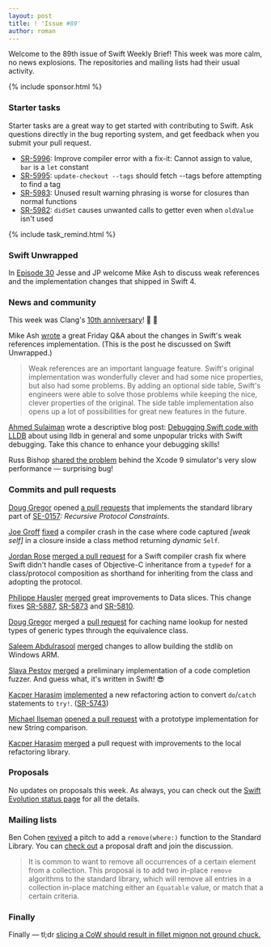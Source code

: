 ```yaml
---
layout: post
title: ! 'Issue #89'
author: roman
---
```


Welcome to the 89th issue of Swift Weekly Brief! This week was more calm, no news explosions. The repositories and mailing lists had their usual activity.

<!--excerpt-->

{% include sponsor.html %}

### Starter tasks

Starter tasks are a great way to get started with contributing to Swift. Ask questions directly in the bug reporting system, and get feedback when you submit your pull request.

* [SR-5996](https://bugs.swift.org/browse/SR-5996): Improve compiler error with a fix-it: Cannot assign to value, `bar` is a `let` constant
* [SR-5995](https://bugs.swift.org/browse/SR-5995): `update-checkout --tags` should fetch --tags before attempting to find a tag
* [SR-5983](https://bugs.swift.org/browse/SR-5983): Unused result warning phrasing is worse for closures than normal functions
* [SR-5982](https://bugs.swift.org/browse/SR-5982): `didSet` causes unwanted calls to getter even when `oldValue` isn't used

{% include task_remind.html %}

### Swift Unwrapped

In [Episode 30](https://spec.fm/podcasts/swift-unwrapped/87409) Jesse and JP welcome Mike Ash to discuss weak references and the implementation changes that shipped in Swift 4.

### News and community

This week was Clang's [10th anniversary](https://twitter.com/llvmorg/status/912724943221096448)! 🎉 🎊

Mike Ash [wrote](https://mikeash.com/pyblog/friday-qa-2017-09-22-swift-4-weak-references.html) a great Friday Q&A about the changes in Swift's weak references implementation. (This is the post he discussed on Swift Unwrapped.)

> Weak references are an important language feature. Swift's original implementation was wonderfully clever and had some nice properties, but also had some problems. By adding an optional side table, Swift's engineers were able to solve those problems while keeping the nice, clever properties of the original. The side table implementation also opens up a lot of possibilities for great new features in the future.

[Ahmed Sulaiman](https://medium.com/@ahmedsulaiman) wrote a descriptive blog post: [Debugging Swift code with LLDB](https://medium.com/flawless-app-stories/debugging-swift-code-with-lldb-b30c5cf2fd49) about using lldb in general and some unpopular tricks with Swift debugging. Take this chance to enhance your debugging skills!

Russ Bishop [shared the problem](https://twitter.com/xenadu02/status/911463433521860609) behind the Xcode 9 simulator's very slow performance &mdash; surprising bug!

### Commits and pull requests

[Doug Gregor](https://github.com/DougGregor) opened [a pull requests](https://github.com/apple/swift/pull/11923) that implements the standard library part of [SE-0157](https://github.com/apple/swift-evolution/blob/master/proposals/0157-recursive-protocol-constraints.md): *Recursive Protocol Constraints*.

[Joe Groff](https://github.com/jckarter) [fixed](https://github.com/apple/swift/pull/12112) a compiler crash in the case where code captured *[weak self]* in a closure inside a class method returning *dynamic* `Self`.

[Jordan Rose](https://github.com/jrose-apple) [merged a pull request](https://github.com/apple/swift/pull/12101) for a Swift compiler crash fix where Swift didn't handle cases of Objective-C inheritance from a `typedef` for a class/protocol composition as shorthand for inheriting from the class and adopting the protocol.

[Philippe Hausler](https://github.com/phausler) [merged](https://github.com/apple/swift/pull/11939) great improvements to Data slices. This change fixes [SR-5887](SR-5887), [SR-5873](https://bugs.swift.org/browse/SR-5873) and [SR-5810](https://bugs.swift.org/browse/SR-5810).

[Doug Gregor](https://github.com/DougGregor) merged a [pull request](https://github.com/apple/swift/pull/12097) for caching name lookup for nested types of generic types through the equivalence class.

[Saleem Abdulrasool](https://github.com/compnerd) [merged](https://github.com/apple/swift/pull/12136) changes to allow building the stdlib on Windows ARM.

[Slava Pestov](https://github.com/slavapestov) [merged](https://github.com/apple/swift/pull/12030) a preliminary implementation of a code completion fuzzer. And guess what, it's written in Swift! 😎

[Kacper Harasim](https://github.com/Kacper20) [implemented](https://github.com/apple/swift/pull/12128) a new refactoring action to convert `do`/`catch` statements to `try!`. ([SR-5743](https://bugs.swift.org/browse/SR-5743))

[Michael Ilseman](https://github.com/milseman) [opened a pull request](https://github.com/apple/swift/pull/12115) with a prototype implementation for new String comparison.

[Kacper Harasim](https://github.com/Kacper20) [merged](https://github.com/apple/swift/pull/12123) a pull request with improvements to the local refactoring library.

### Proposals

No updates on proposals this week. As always, you can check out the [Swift Evolution status page](https://apple.github.io/swift-evolution/) for all the details.

### Mailing lists

Ben Cohen [revived](https://lists.swift.org/pipermail/swift-evolution/Week-of-Mon-20170925/039944.html) a pitch to add a `remove(where:)` function to the Standard Library. You can [check out](https://github.com/airspeedswift/swift-evolution/blob/0f4a24d6ded2ab7cb39c1a68e0f92705a7615d73/proposals/NNNN-RemoveWhere.md) a proposal draft and join the discussion.

> It is common to want to remove all occurrences of a certain element from a collection. This proposal is to add two in-place `remove` algorithms to the standard library, which will remove all entries in a collection in-place matching either an `Equatable` value, or match that a certain criteria.

### Finally

Finally &mdash; tl;dr [slicing a CoW should result in fillet mignon not ground chuck.](https://github.com/apple/swift/pull/11939#issue-257913935)
